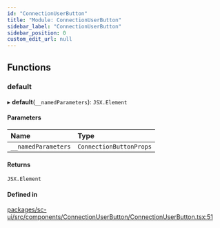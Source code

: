 ```yaml
---
id: "ConnectionUserButton"
title: "Module: ConnectionUserButton"
sidebar_label: "ConnectionUserButton"
sidebar_position: 0
custom_edit_url: null
---
```


## Functions

### default

▸ **default**(`__namedParameters`): `JSX.Element`

#### Parameters

| Name | Type |
| :------ | :------ |
| `__namedParameters` | `ConnectionButtonProps` |

#### Returns

`JSX.Element`

#### Defined in

[packages/sc-ui/src/components/ConnectionUserButton/ConnectionUserButton.tsx:51](https://github.com/selfcommunity/community-ui/blob/7f26f69/packages/sc-ui/src/components/ConnectionUserButton/ConnectionUserButton.tsx#L51)
